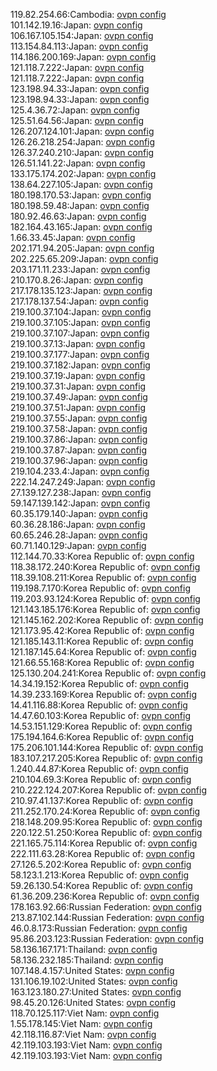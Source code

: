 119.82.254.66:Cambodia: [ovpn config](vpn/119_82_254_66.ovpn)  
101.142.19.16:Japan: [ovpn config](vpn/101_142_19_16.ovpn)  
106.167.105.154:Japan: [ovpn config](vpn/106_167_105_154.ovpn)  
113.154.84.113:Japan: [ovpn config](vpn/113_154_84_113.ovpn)  
114.186.200.169:Japan: [ovpn config](vpn/114_186_200_169.ovpn)  
121.118.7.222:Japan: [ovpn config](vpn/121_118_7_222.ovpn)  
121.118.7.222:Japan: [ovpn config](vpn/121_118_7_222.ovpn)  
123.198.94.33:Japan: [ovpn config](vpn/123_198_94_33.ovpn)  
123.198.94.33:Japan: [ovpn config](vpn/123_198_94_33.ovpn)  
125.4.36.72:Japan: [ovpn config](vpn/125_4_36_72.ovpn)  
125.51.64.56:Japan: [ovpn config](vpn/125_51_64_56.ovpn)  
126.207.124.101:Japan: [ovpn config](vpn/126_207_124_101.ovpn)  
126.26.218.254:Japan: [ovpn config](vpn/126_26_218_254.ovpn)  
126.37.240.210:Japan: [ovpn config](vpn/126_37_240_210.ovpn)  
126.51.141.22:Japan: [ovpn config](vpn/126_51_141_22.ovpn)  
133.175.174.202:Japan: [ovpn config](vpn/133_175_174_202.ovpn)  
138.64.227.105:Japan: [ovpn config](vpn/138_64_227_105.ovpn)  
180.198.170.53:Japan: [ovpn config](vpn/180_198_170_53.ovpn)  
180.198.59.48:Japan: [ovpn config](vpn/180_198_59_48.ovpn)  
180.92.46.63:Japan: [ovpn config](vpn/180_92_46_63.ovpn)  
182.164.43.165:Japan: [ovpn config](vpn/182_164_43_165.ovpn)  
1.66.33.45:Japan: [ovpn config](vpn/1_66_33_45.ovpn)  
202.171.94.205:Japan: [ovpn config](vpn/202_171_94_205.ovpn)  
202.225.65.209:Japan: [ovpn config](vpn/202_225_65_209.ovpn)  
203.171.11.233:Japan: [ovpn config](vpn/203_171_11_233.ovpn)  
210.170.8.26:Japan: [ovpn config](vpn/210_170_8_26.ovpn)  
217.178.135.123:Japan: [ovpn config](vpn/217_178_135_123.ovpn)  
217.178.137.54:Japan: [ovpn config](vpn/217_178_137_54.ovpn)  
219.100.37.104:Japan: [ovpn config](vpn/219_100_37_104.ovpn)  
219.100.37.105:Japan: [ovpn config](vpn/219_100_37_105.ovpn)  
219.100.37.107:Japan: [ovpn config](vpn/219_100_37_107.ovpn)  
219.100.37.13:Japan: [ovpn config](vpn/219_100_37_13.ovpn)  
219.100.37.177:Japan: [ovpn config](vpn/219_100_37_177.ovpn)  
219.100.37.182:Japan: [ovpn config](vpn/219_100_37_182.ovpn)  
219.100.37.19:Japan: [ovpn config](vpn/219_100_37_19.ovpn)  
219.100.37.31:Japan: [ovpn config](vpn/219_100_37_31.ovpn)  
219.100.37.49:Japan: [ovpn config](vpn/219_100_37_49.ovpn)  
219.100.37.51:Japan: [ovpn config](vpn/219_100_37_51.ovpn)  
219.100.37.55:Japan: [ovpn config](vpn/219_100_37_55.ovpn)  
219.100.37.58:Japan: [ovpn config](vpn/219_100_37_58.ovpn)  
219.100.37.86:Japan: [ovpn config](vpn/219_100_37_86.ovpn)  
219.100.37.87:Japan: [ovpn config](vpn/219_100_37_87.ovpn)  
219.100.37.96:Japan: [ovpn config](vpn/219_100_37_96.ovpn)  
219.104.233.4:Japan: [ovpn config](vpn/219_104_233_4.ovpn)  
222.14.247.249:Japan: [ovpn config](vpn/222_14_247_249.ovpn)  
27.139.127.238:Japan: [ovpn config](vpn/27_139_127_238.ovpn)  
59.147.139.142:Japan: [ovpn config](vpn/59_147_139_142.ovpn)  
60.35.179.140:Japan: [ovpn config](vpn/60_35_179_140.ovpn)  
60.36.28.186:Japan: [ovpn config](vpn/60_36_28_186.ovpn)  
60.65.246.28:Japan: [ovpn config](vpn/60_65_246_28.ovpn)  
60.71.140.129:Japan: [ovpn config](vpn/60_71_140_129.ovpn)  
112.144.70.33:Korea Republic of: [ovpn config](vpn/112_144_70_33.ovpn)  
118.38.172.240:Korea Republic of: [ovpn config](vpn/118_38_172_240.ovpn)  
118.39.108.211:Korea Republic of: [ovpn config](vpn/118_39_108_211.ovpn)  
119.198.7.170:Korea Republic of: [ovpn config](vpn/119_198_7_170.ovpn)  
119.203.93.124:Korea Republic of: [ovpn config](vpn/119_203_93_124.ovpn)  
121.143.185.176:Korea Republic of: [ovpn config](vpn/121_143_185_176.ovpn)  
121.145.162.202:Korea Republic of: [ovpn config](vpn/121_145_162_202.ovpn)  
121.173.95.42:Korea Republic of: [ovpn config](vpn/121_173_95_42.ovpn)  
121.185.143.11:Korea Republic of: [ovpn config](vpn/121_185_143_11.ovpn)  
121.187.145.64:Korea Republic of: [ovpn config](vpn/121_187_145_64.ovpn)  
121.66.55.168:Korea Republic of: [ovpn config](vpn/121_66_55_168.ovpn)  
125.130.204.241:Korea Republic of: [ovpn config](vpn/125_130_204_241.ovpn)  
14.34.19.152:Korea Republic of: [ovpn config](vpn/14_34_19_152.ovpn)  
14.39.233.169:Korea Republic of: [ovpn config](vpn/14_39_233_169.ovpn)  
14.41.116.88:Korea Republic of: [ovpn config](vpn/14_41_116_88.ovpn)  
14.47.60.103:Korea Republic of: [ovpn config](vpn/14_47_60_103.ovpn)  
14.53.151.129:Korea Republic of: [ovpn config](vpn/14_53_151_129.ovpn)  
175.194.164.6:Korea Republic of: [ovpn config](vpn/175_194_164_6.ovpn)  
175.206.101.144:Korea Republic of: [ovpn config](vpn/175_206_101_144.ovpn)  
183.107.217.205:Korea Republic of: [ovpn config](vpn/183_107_217_205.ovpn)  
1.240.44.87:Korea Republic of: [ovpn config](vpn/1_240_44_87.ovpn)  
210.104.69.3:Korea Republic of: [ovpn config](vpn/210_104_69_3.ovpn)  
210.222.124.207:Korea Republic of: [ovpn config](vpn/210_222_124_207.ovpn)  
210.97.41.137:Korea Republic of: [ovpn config](vpn/210_97_41_137.ovpn)  
211.252.170.24:Korea Republic of: [ovpn config](vpn/211_252_170_24.ovpn)  
218.148.209.95:Korea Republic of: [ovpn config](vpn/218_148_209_95.ovpn)  
220.122.51.250:Korea Republic of: [ovpn config](vpn/220_122_51_250.ovpn)  
221.165.75.114:Korea Republic of: [ovpn config](vpn/221_165_75_114.ovpn)  
222.111.63.28:Korea Republic of: [ovpn config](vpn/222_111_63_28.ovpn)  
27.126.5.202:Korea Republic of: [ovpn config](vpn/27_126_5_202.ovpn)  
58.123.1.213:Korea Republic of: [ovpn config](vpn/58_123_1_213.ovpn)  
59.26.130.54:Korea Republic of: [ovpn config](vpn/59_26_130_54.ovpn)  
61.36.209.236:Korea Republic of: [ovpn config](vpn/61_36_209_236.ovpn)  
178.163.92.66:Russian Federation: [ovpn config](vpn/178_163_92_66.ovpn)  
213.87.102.144:Russian Federation: [ovpn config](vpn/213_87_102_144.ovpn)  
46.0.8.173:Russian Federation: [ovpn config](vpn/46_0_8_173.ovpn)  
95.86.203.123:Russian Federation: [ovpn config](vpn/95_86_203_123.ovpn)  
58.136.167.171:Thailand: [ovpn config](vpn/58_136_167_171.ovpn)  
58.136.232.185:Thailand: [ovpn config](vpn/58_136_232_185.ovpn)  
107.148.4.157:United States: [ovpn config](vpn/107_148_4_157.ovpn)  
131.106.19.102:United States: [ovpn config](vpn/131_106_19_102.ovpn)  
163.123.180.27:United States: [ovpn config](vpn/163_123_180_27.ovpn)  
98.45.20.126:United States: [ovpn config](vpn/98_45_20_126.ovpn)  
118.70.125.117:Viet Nam: [ovpn config](vpn/118_70_125_117.ovpn)  
1.55.178.145:Viet Nam: [ovpn config](vpn/1_55_178_145.ovpn)  
42.118.116.87:Viet Nam: [ovpn config](vpn/42_118_116_87.ovpn)  
42.119.103.193:Viet Nam: [ovpn config](vpn/42_119_103_193.ovpn)  
42.119.103.193:Viet Nam: [ovpn config](vpn/42_119_103_193.ovpn)  
